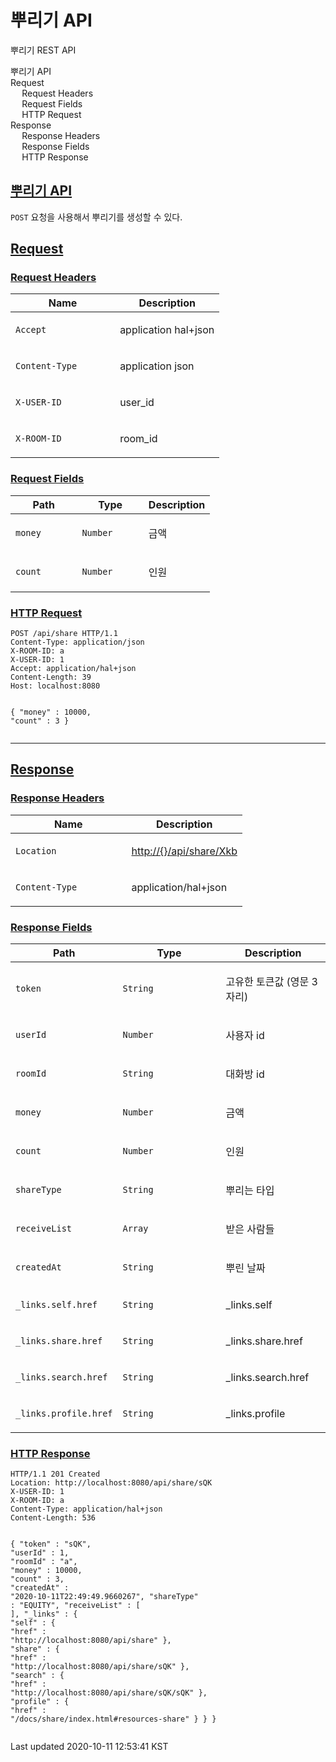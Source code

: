 
<div id="header">
<h1>뿌리기 API</h1>
<div id="toc" class="toc2">
<div id="toctitle">뿌리기 REST API</div>
<ul class="sectlevel1">
<li><a href="#resources-share">뿌리기 API</a></li>
<li><a href="#_request">Request</a>
<ul class="sectlevel2">
<li><a href="#_request_headers">Request Headers</a></li>
<li><a href="#_request_fields">Request Fields</a></li>
<li><a href="#_http_request">HTTP Request</a></li>
</ul>
</li>
<li><a href="#_response">Response</a>
<ul class="sectlevel2">
<li><a href="#_response_headers">Response Headers</a></li>
<li><a href="#_response_fields">Response Fields</a></li>
<li><a href="#_http_response">HTTP Response</a></li>
</ul>
</li>
</ul>
</div>
</div>
<div id="content">
<div class="sect1">
<div class="sectionbody">
<div class="paragraph">
</div>
</div>
</div>
<div class="sect1">
<h2 id="resources-share"><a class="link" href="#resources-share">뿌리기 API</a></h2>
<div class="sectionbody">
<div class="paragraph">
<p><code>POST</code> 요청을 사용해서 뿌리기를 생성할 수 있다.</p>
</div>
</div>
</div>
<div class="sect1">
<h2 id="_request"><a class="link" href="#_request">Request</a></h2>
<div class="sectionbody">
<div class="sect2">
<h3 id="_request_headers"><a class="link" href="#_request_headers">Request Headers</a></h3>
<table class="tableblock frame-all grid-all spread">
<colgroup>
<col style="width: 50%;">
<col style="width: 50%;">
</colgroup>
<thead>
<tr>
<th class="tableblock halign-left valign-top">Name</th>
<th class="tableblock halign-left valign-top">Description</th>
</tr>
</thead>
<tbody>
<tr>
<td class="tableblock halign-left valign-top"><p class="tableblock"><code>Accept</code></p></td>
<td class="tableblock halign-left valign-top"><p class="tableblock">application hal+json</p></td>
</tr>
<tr>
<td class="tableblock halign-left valign-top"><p class="tableblock"><code>Content-Type</code></p></td>
<td class="tableblock halign-left valign-top"><p class="tableblock">application json</p></td>
</tr>
<tr>
<td class="tableblock halign-left valign-top"><p class="tableblock"><code>X-USER-ID</code></p></td>
<td class="tableblock halign-left valign-top"><p class="tableblock">user_id</p></td>
</tr>
<tr>
<td class="tableblock halign-left valign-top"><p class="tableblock"><code>X-ROOM-ID</code></p></td>
<td class="tableblock halign-left valign-top"><p class="tableblock">room_id</p></td>
</tr>
</tbody>
</table>
</div>
<div class="sect2">
<h3 id="_request_fields"><a class="link" href="#_request_fields">Request Fields</a></h3>
<table class="tableblock frame-all grid-all spread">
<colgroup>
<col style="width: 33.3333%;">
<col style="width: 33.3333%;">
<col style="width: 33.3334%;">
</colgroup>
<thead>
<tr>
<th class="tableblock halign-left valign-top">Path</th>
<th class="tableblock halign-left valign-top">Type</th>
<th class="tableblock halign-left valign-top">Description</th>
</tr>
</thead>
<tbody>
<tr>
<td class="tableblock halign-left valign-top"><p class="tableblock"><code>money</code></p></td>
<td class="tableblock halign-left valign-top"><p class="tableblock"><code>Number</code></p></td>
<td class="tableblock halign-left valign-top"><p class="tableblock">금액</p></td>
</tr>
<tr>
<td class="tableblock halign-left valign-top"><p class="tableblock"><code>count</code></p></td>
<td class="tableblock halign-left valign-top"><p class="tableblock"><code>Number</code></p></td>
<td class="tableblock halign-left valign-top"><p class="tableblock">인원</p></td>
</tr>
</tbody>
</table>
</div>
<div class="sect2">
<h3 id="_http_request"><a class="link" href="#_http_request">HTTP Request</a></h3>
<div class="listingblock">
<div class="content">
<pre class="highlightjs highlight nowrap"><code class="language-http hljs" data-lang="http"><span class="hljs-attribute">POST /api/share HTTP/1.1
Content-Type</span>: application/json
<span class="hljs-attribute">X-ROOM-ID</span>: a
<span class="hljs-attribute">X-USER-ID</span>: 1
<span class="hljs-attribute">Accept</span>: application/hal+json
<span class="hljs-attribute">Content-Length</span>: 39
<span class="hljs-attribute">Host</span>: localhost:8080

{
  "<span class="hljs-attribute">money" </span>: 10000,
  "<span class="hljs-attribute">count" </span>: 3
}</code></pre>
</div>
</div>
<hr>
</div>
</div>
</div>
<div class="sect1">
<h2 id="_response"><a class="link" href="#_response">Response</a></h2>
<div class="sectionbody">
<div class="sect2">
<h3 id="_response_headers"><a class="link" href="#_response_headers">Response Headers</a></h3>
<table class="tableblock frame-all grid-all spread">
<colgroup>
<col style="width: 50%;">
<col style="width: 50%;">
</colgroup>
<thead>
<tr>
<th class="tableblock halign-left valign-top">Name</th>
<th class="tableblock halign-left valign-top">Description</th>
</tr>
</thead>
<tbody>
<tr>
<td class="tableblock halign-left valign-top"><p class="tableblock"><code>Location</code></p></td>
<td class="tableblock halign-left valign-top"><p class="tableblock"><a href="http://{}/api/share/Xkb" class="bare">http://{}/api/share/Xkb</a></p></td>
</tr>
<tr>
<td class="tableblock halign-left valign-top"><p class="tableblock"><code>Content-Type</code></p></td>
<td class="tableblock halign-left valign-top"><p class="tableblock">application/hal+json</p></td>
</tr>
</tbody>
</table>
</div>
<div class="sect2">
<h3 id="_response_fields"><a class="link" href="#_response_fields">Response Fields</a></h3>
<table class="tableblock frame-all grid-all spread">
<colgroup>
<col style="width: 33.3333%;">
<col style="width: 33.3333%;">
<col style="width: 33.3334%;">
</colgroup>
<thead>
<tr>
<th class="tableblock halign-left valign-top">Path</th>
<th class="tableblock halign-left valign-top">Type</th>
<th class="tableblock halign-left valign-top">Description</th>
</tr>
</thead>
<tbody>
<tr>
<td class="tableblock halign-left valign-top"><p class="tableblock"><code>token</code></p></td>
<td class="tableblock halign-left valign-top"><p class="tableblock"><code>String</code></p></td>
<td class="tableblock halign-left valign-top"><p class="tableblock">고유한 토큰값 (영문 3자리)</p></td>
</tr>
<tr>
<td class="tableblock halign-left valign-top"><p class="tableblock"><code>userId</code></p></td>
<td class="tableblock halign-left valign-top"><p class="tableblock"><code>Number</code></p></td>
<td class="tableblock halign-left valign-top"><p class="tableblock">사용자 id</p></td>
</tr>
<tr>
<td class="tableblock halign-left valign-top"><p class="tableblock"><code>roomId</code></p></td>
<td class="tableblock halign-left valign-top"><p class="tableblock"><code>String</code></p></td>
<td class="tableblock halign-left valign-top"><p class="tableblock">대화방 id</p></td>
</tr>
<tr>
<td class="tableblock halign-left valign-top"><p class="tableblock"><code>money</code></p></td>
<td class="tableblock halign-left valign-top"><p class="tableblock"><code>Number</code></p></td>
<td class="tableblock halign-left valign-top"><p class="tableblock">금액</p></td>
</tr>
<tr>
<td class="tableblock halign-left valign-top"><p class="tableblock"><code>count</code></p></td>
<td class="tableblock halign-left valign-top"><p class="tableblock"><code>Number</code></p></td>
<td class="tableblock halign-left valign-top"><p class="tableblock">인원</p></td>
</tr>
<tr>
<td class="tableblock halign-left valign-top"><p class="tableblock"><code>shareType</code></p></td>
<td class="tableblock halign-left valign-top"><p class="tableblock"><code>String</code></p></td>
<td class="tableblock halign-left valign-top"><p class="tableblock">뿌리는 타입</p></td>
</tr>
<tr>
<td class="tableblock halign-left valign-top"><p class="tableblock"><code>receiveList</code></p></td>
<td class="tableblock halign-left valign-top"><p class="tableblock"><code>Array</code></p></td>
<td class="tableblock halign-left valign-top"><p class="tableblock">받은 사람들</p></td>
</tr>
<tr>
<td class="tableblock halign-left valign-top"><p class="tableblock"><code>createdAt</code></p></td>
<td class="tableblock halign-left valign-top"><p class="tableblock"><code>String</code></p></td>
<td class="tableblock halign-left valign-top"><p class="tableblock">뿌린 날짜</p></td>
</tr>
<tr>
<td class="tableblock halign-left valign-top"><p class="tableblock"><code>_links.self.href</code></p></td>
<td class="tableblock halign-left valign-top"><p class="tableblock"><code>String</code></p></td>
<td class="tableblock halign-left valign-top"><p class="tableblock">_links.self</p></td>
</tr>
<tr>
<td class="tableblock halign-left valign-top"><p class="tableblock"><code>_links.share.href</code></p></td>
<td class="tableblock halign-left valign-top"><p class="tableblock"><code>String</code></p></td>
<td class="tableblock halign-left valign-top"><p class="tableblock">_links.share.href</p></td>
</tr>
<tr>
<td class="tableblock halign-left valign-top"><p class="tableblock"><code>_links.search.href</code></p></td>
<td class="tableblock halign-left valign-top"><p class="tableblock"><code>String</code></p></td>
<td class="tableblock halign-left valign-top"><p class="tableblock">_links.search.href</p></td>
</tr>
<tr>
<td class="tableblock halign-left valign-top"><p class="tableblock"><code>_links.profile.href</code></p></td>
<td class="tableblock halign-left valign-top"><p class="tableblock"><code>String</code></p></td>
<td class="tableblock halign-left valign-top"><p class="tableblock">_links.profile</p></td>
</tr>
</tbody>
</table>
</div>
<div class="sect2">
<h3 id="_http_response"><a class="link" href="#_http_response">HTTP Response</a></h3>
<div class="listingblock">
<div class="content">
<pre class="highlightjs highlight nowrap"><code class="language-http hljs" data-lang="http">HTTP/1.1 <span class="hljs-number">201</span> Created
<span class="hljs-attribute">Location</span>: http://localhost:8080/api/share/sQK
<span class="hljs-attribute">X-USER-ID</span>: 1
<span class="hljs-attribute">X-ROOM-ID</span>: a
<span class="hljs-attribute">Content-Type</span>: application/hal+json
<span class="hljs-attribute">Content-Length</span>: 536

{
  "<span class="hljs-attribute">token" </span>: "sQK",
  "<span class="hljs-attribute">userId" </span>: 1,
  "<span class="hljs-attribute">roomId" </span>: "a",
  "<span class="hljs-attribute">money" </span>: 10000,
  "<span class="hljs-attribute">count" </span>: 3,
  "<span class="hljs-attribute">createdAt" </span>: "2020-10-11T22:49:49.9660267",
  "<span class="hljs-attribute">shareType" </span>: "EQUITY",
  "<span class="hljs-attribute">receiveList" </span>: [ ],
  "<span class="hljs-attribute">_links" </span>: {
    "<span class="hljs-attribute">self" </span>: {
      "<span class="hljs-attribute">href" </span>: "http://localhost:8080/api/share"
    },
    "<span class="hljs-attribute">share" </span>: {
      "<span class="hljs-attribute">href" </span>: "http://localhost:8080/api/share/sQK"
    },
    "<span class="hljs-attribute">search" </span>: {
      "<span class="hljs-attribute">href" </span>: "http://localhost:8080/api/share/sQK/sQK"
    },
    "<span class="hljs-attribute">profile" </span>: {
      "<span class="hljs-attribute">href" </span>: "/docs/share/index.html#resources-share"
    }
  }
}</code></pre>
</div>
</div>
</div>
</div>
</div>
</div>
<div id="footer">
<div id="footer-text">
Last updated 2020-10-11 12:53:41 KST
</div>
</div>




